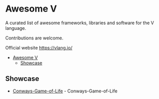 # Awesome V
A curated list of awesome frameworks, libraries and software for the V language.

Contributions are welcome. 

Official website https://vlang.io/


* [Awesome V](#awesome-v)
  * [Showcase](#showcase)

## Showcase
 * [Conways-Game-of-Life](https://github.com/fuyutarow/Conways-Game-of-Life-with-Vlang) - Conways-Game-of-Life
